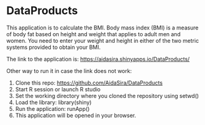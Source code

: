 DataProducts
============
This application is to calculate the BMI. Body mass index (BMI) is a measure of body fat based on height and weight that applies to adult men and women. You need to enter your weight and height in either of the two metric systems provided to obtain your BMI.

The link to the application is: https://aidasira.shinyapps.io/DataProducts/

Other way to run it in case the link does not work:

1. Clone this repo: https://github.com/AidaSira/DataProducts
2. Start R session or launch R studio
3. Set the working directory where you cloned the repository using setwd()
4. Load the library: library(shiny)
5. Run the application: runApp()
6. This application will be opened in your browser. 

